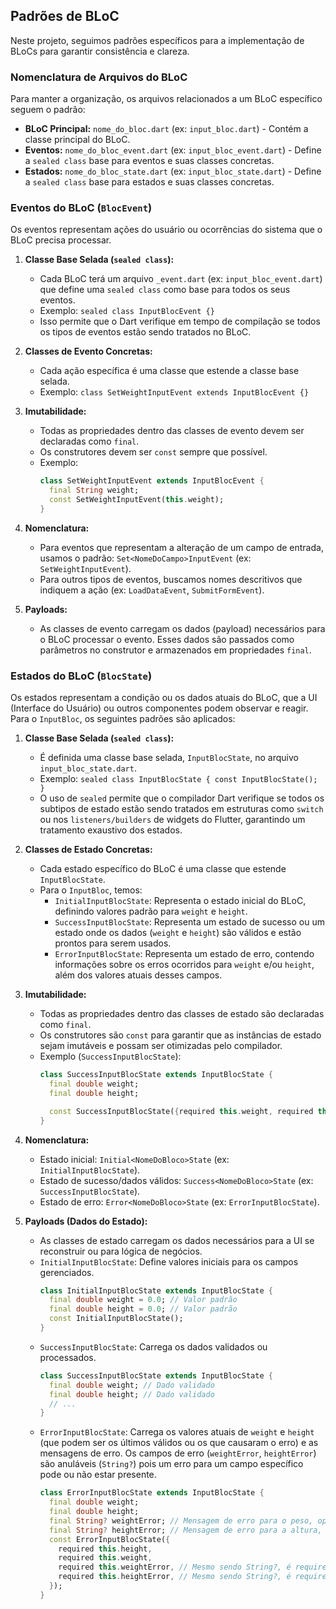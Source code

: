 ## Padrões de BLoC

Neste projeto, seguimos padrões específicos para a implementação de BLoCs para garantir consistência e clareza.

### Nomenclatura de Arquivos do BLoC

Para manter a organização, os arquivos relacionados a um BLoC específico seguem o padrão:
*   **BLoC Principal:** `nome_do_bloc.dart` (ex: `input_bloc.dart`) - Contém a classe principal do BLoC.
*   **Eventos:** `nome_do_bloc_event.dart` (ex: `input_bloc_event.dart`) - Define a `sealed class` base para eventos e suas classes concretas.
*   **Estados:** `nome_do_bloc_state.dart` (ex: `input_bloc_state.dart`) - Define a `sealed class` base para estados e suas classes concretas.


### Eventos do BLoC (`BlocEvent`)

Os eventos representam ações do usuário ou ocorrências do sistema que o BLoC precisa processar.

1.  **Classe Base Selada (`sealed class`):**
    *   Cada BLoC terá um arquivo `_event.dart` (ex: `input_bloc_event.dart`) que define uma `sealed class` como base para todos os seus eventos.
    *   Exemplo: `sealed class InputBlocEvent {}`
    *   Isso permite que o Dart verifique em tempo de compilação se todos os tipos de eventos estão sendo tratados no BLoC.

2.  **Classes de Evento Concretas:**
    *   Cada ação específica é uma classe que estende a classe base selada.
    *   Exemplo: `class SetWeightInputEvent extends InputBlocEvent {}`

3.  **Imutabilidade:**
    *   Todas as propriedades dentro das classes de evento devem ser declaradas como `final`.
    *   Os construtores devem ser `const` sempre que possível.
    *   Exemplo:
        ```dart
        class SetWeightInputEvent extends InputBlocEvent {
          final String weight;
          const SetWeightInputEvent(this.weight);
        }
        ```

4.  **Nomenclatura:**
    *   Para eventos que representam a alteração de um campo de entrada, usamos o padrão: `Set<NomeDoCampo>InputEvent` (ex: `SetWeightInputEvent`).
    *   Para outros tipos de eventos, buscamos nomes descritivos que indiquem a ação (ex: `LoadDataEvent`, `SubmitFormEvent`).

5.  **Payloads:**
    *   As classes de evento carregam os dados (payload) necessários para o BLoC processar o evento. Esses dados são passados como parâmetros no construtor e armazenados em propriedades `final`.

### Estados do BLoC (`BlocState`)

Os estados representam a condição ou os dados atuais do BLoC, que a UI (Interface do Usuário) ou outros componentes podem observar e reagir. Para o `InputBloc`, os seguintes padrões são aplicados:

1.  **Classe Base Selada (`sealed class`):**
    *   É definida uma classe base selada, `InputBlocState`, no arquivo `input_bloc_state.dart`.
    *   Exemplo: `sealed class InputBlocState { const InputBlocState(); }`
    *   O uso de `sealed` permite que o compilador Dart verifique se todos os subtipos de estado estão sendo tratados em estruturas como `switch` ou nos `listeners/builders` de widgets do Flutter, garantindo um tratamento exaustivo dos estados.

2.  **Classes de Estado Concretas:**
    *   Cada estado específico do BLoC é uma classe que estende `InputBlocState`.
    *   Para o `InputBloc`, temos:
        *   `InitialInputBlocState`: Representa o estado inicial do BLoC, definindo valores padrão para `weight` e `height`.
        *   `SuccessInputBlocState`: Representa um estado de sucesso ou um estado onde os dados (`weight` e `height`) são válidos e estão prontos para serem usados.
        *   `ErrorInputBlocState`: Representa um estado de erro, contendo informações sobre os erros ocorridos para `weight` e/ou `height`, além dos valores atuais desses campos.

3.  **Imutabilidade:**
    *   Todas as propriedades dentro das classes de estado são declaradas como `final`.
    *   Os construtores são `const` para garantir que as instâncias de estado sejam imutáveis e possam ser otimizadas pelo compilador.
    *   Exemplo (`SuccessInputBlocState`):
        ```dart
        class SuccessInputBlocState extends InputBlocState {
          final double weight;
          final double height;

          const SuccessInputBlocState({required this.weight, required this.height});
        }
        ```

4.  **Nomenclatura:**
    *   Estado inicial: `Initial<NomeDoBloco>State` (ex: `InitialInputBlocState`).
    *   Estado de sucesso/dados válidos: `Success<NomeDoBloco>State` (ex: `SuccessInputBlocState`).
    *   Estado de erro: `Error<NomeDoBloco>State` (ex: `ErrorInputBlocState`).

5.  **Payloads (Dados do Estado):**
    *   As classes de estado carregam os dados necessários para a UI se reconstruir ou para lógica de negócios.
    *   `InitialInputBlocState`: Define valores iniciais para os campos gerenciados.
        ```dart
        class InitialInputBlocState extends InputBlocState {
          final double weight = 0.0; // Valor padrão
          final double height = 0.0; // Valor padrão
          const InitialInputBlocState();
        }
        ```
    *   `SuccessInputBlocState`: Carrega os dados validados ou processados.
        ```dart
        class SuccessInputBlocState extends InputBlocState {
          final double weight; // Dado validado
          final double height; // Dado validado
          // ...
        }
        ```
    *   `ErrorInputBlocState`: Carrega os valores atuais de `weight` e `height` (que podem ser os últimos válidos ou os que causaram o erro) e as mensagens de erro. Os campos de erro (`weightError`, `heightError`) são anuláveis (`String?`) pois um erro para um campo específico pode ou não estar presente.
        ```dart
        class ErrorInputBlocState extends InputBlocState {
          final double weight;
          final double height;
          final String? weightError; // Mensagem de erro para o peso, opcional
          final String? heightError; // Mensagem de erro para a altura, opcional
          const ErrorInputBlocState({
            required this.height,
            required this.weight,
            required this.weightError, // Mesmo sendo String?, é required no construtor para passar null explicitamente se for o caso
            required this.heightError, // Mesmo sendo String?, é required no construtor para passar null explicitamente se for o caso
          });
        }
        ```
